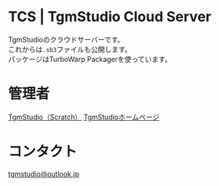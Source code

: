 # TCS | TgmStudio Cloud Server
TgmStudioのクラウドサーバーです。  
これからは`.sb3`ファイルも公開します。  
パッケージはTurboWarp Packagerを使っています。
# 管理者
[TgmStudio（Scratch）](https://scratch.mit.edu/users/TgmStudio)
[TgmStudioホームページ](https://newtgm.my.canva.site)

# コンタクト
[tgmstudio@outlook.jp](mailto:tgmstudio@outlook.jp)
